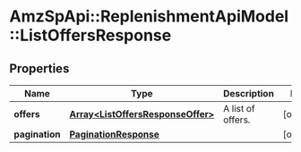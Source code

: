 # AmzSpApi::ReplenishmentApiModel::ListOffersResponse

## Properties
Name | Type | Description | Notes
------------ | ------------- | ------------- | -------------
**offers** | [**Array&lt;ListOffersResponseOffer&gt;**](ListOffersResponseOffer.md) | A list of offers. | [optional] 
**pagination** | [**PaginationResponse**](PaginationResponse.md) |  | [optional] 

